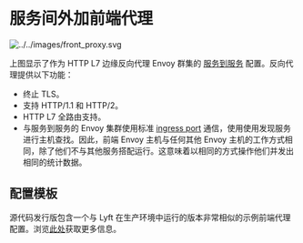 # 服务间外加前端代理

![../../images/front_proxy.svg](../../images/front_proxy.svg)

上图显示了作为 HTTP L7 边缘反向代理 Envoy 群集的 [服务到服务](service_to_service.md#deployment-type-service-to-service) 配置。反向代理提供以下功能：

- 终止 TLS。
- 支持 HTTP/1.1 和 HTTP/2。
- HTTP L7 全路由支持。
- 与服务到服务的 Envoy 集群使用标准 [ingress port](service_to_service.md#deployment-type-service-to-service-ingress) 通信，使用使用发现服务进行主机查找。因此，前端 Envoy 主机与任何其他 Envoy 主机的工作方式相同，除了他们不与其他服务搭配运行。这意味着以相同的方式操作他们并发出相同的统计数据。

## 配置模板

源代码发行版包含一个与 Lyft 在生产环境中运行的版本非常相似的示例前端代理配置。浏览[此处](../../install/ref_configs.md#install-ref-configs)获取更多信息。